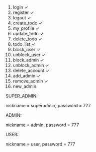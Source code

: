 1. login ✓
2. register ✓
3. logout ✓
4. create_todo ✓
5. my_profile ✓
6. update_todo ✓
7. delete_todo ✓
8. todo_list ✓
9. block_user ✓
10. unblock_user ✓
11. block_admin ✓
12. unblock_admin ✓
13. delete_account ✓
14. add_admin ✓
15. remove_admin ✓
16. new_admin

SUPER_ADMIN:

nickname = superadmin, password = 777

ADMIN:

nickname = admin, password = 777

USER:

nickname = user, password = 777